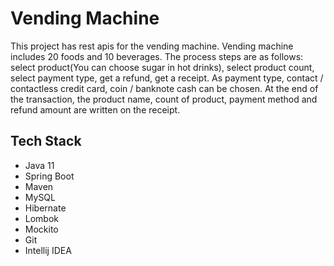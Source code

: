 
# Vending Machine

This project has rest apis for the vending machine. Vending machine includes 20 foods and 10 beverages. The process steps are as follows: select product(You can choose sugar in hot drinks), select product count, select payment type, get a refund, get a receipt. As payment type, contact / contactless credit card, coin / banknote cash can be chosen. At the end of the transaction, the product name, count of product, payment method and refund amount are written on the receipt.

## Tech Stack

- Java 11
- Spring Boot
- Maven
- MySQL
- Hibernate
- Lombok
- Mockito
- Git
- Intellij IDEA
